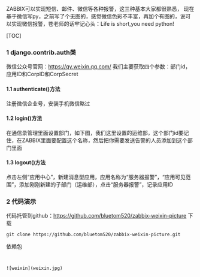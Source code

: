 ZABBIX可以实现短信、邮件、微信等各种报警，这三种基本大家都很熟悉， 现在基于微信写py，之前写了个无图的，感觉微信色彩不丰富，再加个有图的，说可以实现微信报警，苍老师的话牢记心头：Life is short,you need python!

[TOC]
### 1 django.contrib.auth类
微信公众号官网：https://qy.weixin.qq.com/
我们主要获取四个参数：部门id，应用ID和CorpID和CorpSecret
#### 1.1  authenticate()方法
注册微信企业号，安装手机微信略过
#### 1.2 login()方法
在通信录管理里面设置部门，如下图，我们这里设置的运维部，这个部门id要记住，在ZABBIX里面要配置这个名称，然后把你需要发送告警的人员添加到这个部门里面
#### 1.3 logout()方法
点击左侧“应用中心”，新建消息型应用，应用名称为“服务器报警”，“应用可见范围”，添加刚刚新建的子部门（运维部），点击“服务器报警”，记录应用ID

### 2 代码演示
代码托管到github：https://github.com/bluetom520/zabbix-weixin-picture
下载
```
git clone https://github.com/bluetom520/zabbix-weixin-picture.git
```
依赖包
```


![weixin](weixin.jpg)


